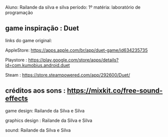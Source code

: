 
Aluno: Railande da silva e silva
período: 1º
matéria: laboratório de programação

game inspiração : Duet 
-----------------------------------------------------------------------------------------------

links do game original:

AppleStore: https://apps.apple.com/br/app/duet-game/id634235735

Playstore : https://play.google.com/store/apps/details?id=com.kumobius.android.duet

Steam : https://store.steampowered.com/app/292600/Duet/

créditos aos sons :
https://mixkit.co/free-sound-effects
-----------------------------------------------------------------------------------------------

game design: Railande da Silva e Silva

graphics design : Railande da Silva e Silva

sound: Railande da Silva e Silva
